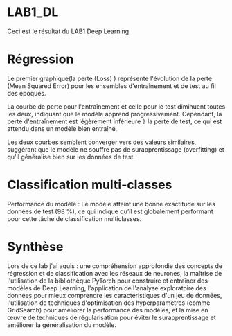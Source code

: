 # LAB1_DL
Ceci est le résultat du LAB1 Deep Learning

# Régression 
Le premier graphique(la perte (Loss) ) représente l'évolution de la perte (Mean Squared Error) pour les ensembles d'entraînement et de test au fil des époques.

La courbe de perte pour l'entraînement et celle pour le test diminuent toutes les deux, indiquant que le modèle apprend progressivement. Cependant, la perte d'entraînement est légèrement inférieure à la perte de test, ce qui est attendu dans un modèle bien entraîné.

Les deux courbes semblent converger vers des valeurs similaires, suggérant que le modèle ne souffre pas de surapprentissage (overfitting) et qu'il généralise bien sur les données de test.

# Classification multi-classes
Performance du modèle : Le modèle atteint une bonne exactitude sur les données de test (98 %), ce qui indique qu’il est globalement performant pour cette tâche de classification multiclasses.

# Synthèse
Lors de ce lab j'ai aquis :
une compréhension approfondie des concepts de régression et de classification avec les réseaux de neurones,
la maîtrise de l'utilisation de la bibliothèque PyTorch pour construire et entraîner des modèles de Deep Learning,
l'application de l'analyse exploratoire des données pour mieux comprendre les caractéristiques d'un jeu de données,
l'utilisation de techniques d'optimisation des hyperparamètres (comme GridSearch) pour améliorer la performance des modèles,
et la mise en œuvre de techniques de régularisation pour éviter le surapprentissage et améliorer la généralisation du modèle.
